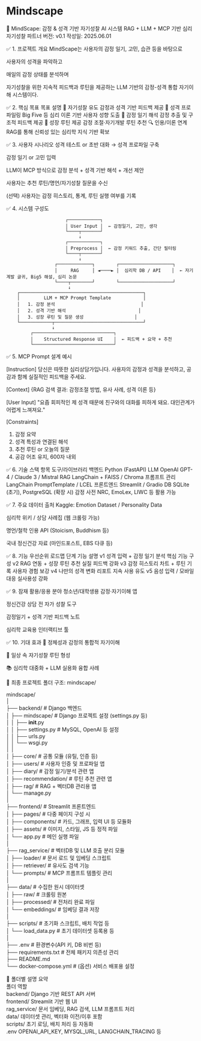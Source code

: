 # Mindscape

🧠 MindScape: 감정 & 성격 기반 자기성찰 AI 시스템
RAG + LLM + MCP 기반 심리 자기성찰 파트너
버전: v0.1
작성일: 2025.06.01

✅ 1. 프로젝트 개요
MindScape는 사용자의 감정 일기, 고민, 습관 등을 바탕으로

사용자의 성격을 파악하고

매일의 감정 상태를 분석하며

자기성찰을 위한 지속적 피드백과 루틴을 제공하는
LLM 기반의 감정-성격 통합 자기이해 시스템이다.

✅ 2. 핵심 목표
목표	설명
🎯 자기성찰 유도	감정과 성격 기반 피드백 제공
🧬 성격 프로파일링	Big Five 등 심리 이론 기반 사용자 성향 도출
📓 감정 일기 해석	감정 추출 및 구조적 피드백 제공
🔁 성장 루틴 제공	감정 조절·자기개발 루틴 추천
🔍 인용/이론 연계	RAG를 통해 신뢰성 있는 심리학 지식 기반 확보

✅ 3. 사용자 시나리오
성격 테스트 or 초반 대화 → 성격 프로파일 구축

감정 일기 or 고민 입력

LLM이 MCP 방식으로 감정 분석 + 성격 기반 해석 + 개선 제안

사용자는 추천 루틴/명언/자기성찰 질문을 수신

(선택) 사용자는 감정 히스토리, 통계, 루틴 실행 여부를 기록

✅ 4. 시스템 구성도


                          ┌────────────┐  
                          │ User Input │  ← 감정일기, 고민, 생각  
                          └────┬───────┘  
                               ↓  
                          ┌────────────┐  
                          │ Preprocess │  ← 감정 키워드 추출, 간단 필터링  
                          └────┬───────┘  
                               ↓  
                      ┌─────────────┐        ┌────────────────────┐  
                      │     RAG     │ ◄────► │  심리학 DB / API    │  ← 자기계발 글귀, Big5 해설, 심리 논문  
                      └────┬────────┘        └────────────────────┘  
                           ↓  
        ┌──────────────────────────────────────────────┐  
        │         LLM + MCP Prompt Template            │  
        │   1. 감정 분석                                │  
        │   2. 성격 기반 해석                           │  
        │   3. 성장 루틴 및 질문 생성                   │  
        └────────────┬─────────────────────────────────┘  
                     ↓  
             ┌──────────────────────────────┐  
             │    Structured Response UI    │  ← 피드백 + 요약 + 추천  
             └──────────────────────────────┘  

✅ 5. MCP Prompt 설계 예시

[Instruction]
당신은 따뜻한 심리상담가입니다. 사용자의 감정과 성격을 분석하고, 공감과 함께 실질적인 피드백을 주세요.

[Context]
{RAG 검색 결과: 감정조절 방법, 유사 사례, 성격 이론 등}

[User Input]
"요즘 회피적인 제 성격 때문에 친구와의 대화를 피하게 돼요. 대인관계가 어렵게 느껴져요."

[Constraints]
1. 감정 요약  
2. 성격 특성과 연결된 해석  
3. 추천 루틴 or 오늘의 질문  
4. 공감 어조 유지, 600자 내외  

✅ 6. 기술 스택
항목	도구/라이브러리
백엔드	Python (FastAPI)
LLM	OpenAI GPT-4 / Claude 3 / Mistral
RAG	LangChain + FAISS / Chroma
프롬프트 관리	LangChain PromptTemplate / LCEL
프론트엔드	Streamlit / Gradio
DB	SQLite (초기), PostgreSQL (확장 시)
감정 사전	NRC, EmoLex, LIWC 등 활용 가능

✅ 7. 주요 데이터 출처
Kaggle: Emotion Dataset / Personality Data

심리학 위키 / 상담 사례집 (웹 크롤링 가능)

명언/철학 인용 API (Stoicism, Buddhism 등)

국내 정신건강 자료 (마인드포스트, EBS 다큐 등)

✅ 8. 기능 우선순위 로드맵
단계	기능	설명
v1	성격 입력 + 감정 일기 분석	핵심 기능 구성
v2	RAG 연동 + 성장 루틴 추천	실질 피드백 강화
v3	감정 히스토리 차트 + 루틴 기록	사용자 경험 보강
v4	나만의 성격 변화 리포트	지속 사용 유도
v5	음성 입력 / 모바일 대응	실사용성 강화

✅ 9. 잠재 활용/응용 분야
청소년/대학생용 감정·자기이해 앱

정신건강 상담 전 자가 성찰 도구

감정일기 + 성격 기반 피드백 노트

심리학 교육용 인터랙티브 툴

✅ 10. 기대 효과
🧭 정체성과 감정의 통합적 자기이해

🌿 일상 속 자기성찰 루틴 형성

📚 심리학 대중화 + LLM 실용화 융합 사례


📁 최종 프로젝트 폴더 구조: mindscape/

mindscape/  
│  
├── backend/                        # Django 백엔드  
│   ├── mindscape/                  # Django 프로젝트 설정 (settings.py 등)  
│   │   ├── __init__.py  
│   │   ├── settings.py             # MySQL, OpenAI 등 설정  
│   │   ├── urls.py  
│   │   └── wsgi.py  
│   │  
│   ├── core/                       # 공통 모듈 (유틸, 인증 등)  
│   ├── users/                      # 사용자 인증 및 프로파일 앱  
│   ├── diary/                      # 감정 일기/분석 관련 앱  
│   ├── recommendation/            # 루틴 추천 관련 앱  
│   ├── rag/                        # RAG + 벡터DB 관리용 앱  
│   └── manage.py  
│  
├── frontend/                       # Streamlit 프론트엔드  
│   ├── pages/                      # 다중 페이지 구성 시  
│   ├── components/                 # 카드, 그래프, 입력 UI 등 모듈화  
│   ├── assets/                     # 이미지, 스타일, JS 등 정적 파일  
│   └── app.py                      # 메인 실행 파일  
│  
├── rag_service/                    # 벡터DB 및 LLM 호출 분리 모듈  
│   ├── loader/                     # 문서 로드 및 임베딩 스크립트  
│   ├── retriever/                  # 유사도 검색 기능  
│   └── prompts/                    # MCP 프롬프트 템플릿 관리  
│  
├── data/                           # 수집한 원시 데이터셋  
│   ├── raw/                        # 크롤링 원본  
│   ├── processed/                  # 전처리 완료 파일  
│   └── embeddings/                # 임베딩 결과 저장  
│  
├── scripts/                        # 초기화 스크립트, 배치 작업 등  
│   └── load_data.py                # 초기 데이터셋 등록용 등  
│  
├── .env                            # 환경변수(API 키, DB 비번 등)  
├── requirements.txt               # 전체 패키지 의존성 관리  
├── README.md  
└── docker-compose.yml             # (옵션) 서비스 배포용 설정  

🧩 폴더별 설명 요약  
폴더	역할  
backend/	Django 기반 REST API 서버  
frontend/	Streamlit 기반 웹 UI  
rag_service/	문서 임베딩, RAG 검색, LLM 프롬프트 처리  
data/	데이터셋 관리, 벡터화 이전/이후 포함  
scripts/	초기 로딩, 배치 처리 등 자동화  
.env	OPENAI_API_KEY, MYSQL_URL, LANGCHAIN_TRACING 등  